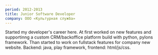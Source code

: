 ```yaml
---
period: 2012-2013
title: Junior Software Developer
company: ООО «Культурная служба»
---
```


Started my developer's career here. At first worked on new features and supportinng a custom CRM/backoffice platform build with python, pylons framework. Than started to work on fullstack features for company new website. Backend: java, play framework, frontend: html/js/css.
